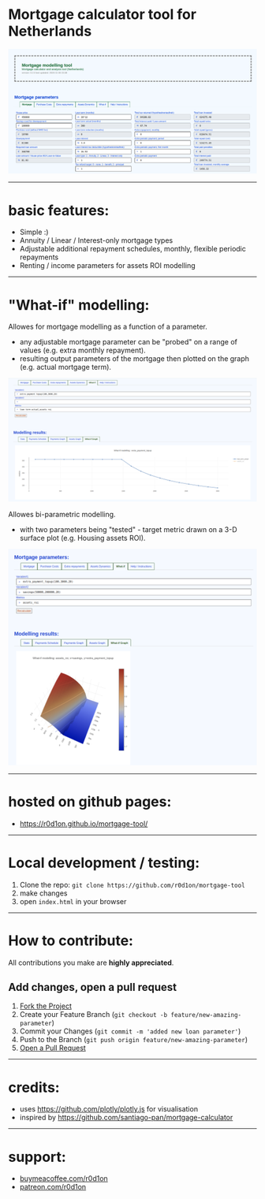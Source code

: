 # Mortgage calculator tool for Netherlands

![Tool screenshot](images/screenshot.png)

---
# basic features:

* Simple :)
* Annuity / Linear / Interest-only mortgage types
* Adjustable additional repayment schedules, monthly, flexible periodic repayments
* Renting / income parameters for assets ROI modelling

---
# "What-if" modelling:

Allowes for mortgage modelling as a function of a parameter.
* any adjustable mortgage parameter can be "probed" on a range of values (e.g. extra monthly repayment).
* resulting output parameters of the mortgage then plotted on the graph (e.g. actual mortgage term).

![what-if analysis, 2d](images/screenshot-whatif.png)

Allowes bi-parametric modelling.
* with two parameters being "tested" - target metric drawn on a 3-D surface plot (e.g. Housing assets ROI).

![what-if analysis, 3d](images/screenshot-whatif2.png)

---
# hosted on github pages:

 * https://r0d1on.github.io/mortgage-tool/


---
# Local development / testing:

1. Clone the repo: `git clone https://github.com/r0d1on/mortgage-tool`
2. make changes
3. open `index.html` in your browser


---
# How to contribute:

All contributions you make are **highly appreciated**.

## Add changes, open a pull request

1. [Fork the Project](https://docs.github.com/articles/fork-a-repo) 
2. Create your Feature Branch (`git checkout -b feature/new-amazing-parameter`)
3. Commit your Changes (`git commit -m 'added new loan parameter'`)
4. Push to the Branch (`git push origin feature/new-amazing-parameter`)
5. [Open a Pull Request](https://docs.github.com/articles/using-pull-requests)


---
# credits:

 * uses https://github.com/plotly/plotly.js for visualisation
 * inspired by https://github.com/santiago-pan/mortgage-calculator


---
# support:

 * [buymeacoffee.com/r0d1on](https://buymeacoffee.com/r0d1on)
 * [patreon.com/r0d1on](https://patreon.com/r0d1on)




